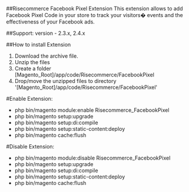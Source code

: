 ##Risecommerce Facebook Pixel Extension
This extension allows to add Facebook Pixel Code in your store to track your visitors� events and the effectiveness of your Facebook ads.

##Support: 
version - 2.3.x, 2.4.x

##How to install Extension

1. Download the archive file.
2. Unzip the files
3. Create a folder [Magento_Root]/app/code/Risecommerce/FacebookPixel
4. Drop/move the unzipped files to directory '[Magento_Root]/app/code/Risecommerce/FacebookPixel'

#Enable Extension:
- php bin/magento module:enable Risecommerce_FacebookPixel
- php bin/magento setup:upgrade
- php bin/magento setup:di:compile
- php bin/magento setup:static-content:deploy
- php bin/magento cache:flush

#Disable Extension:
- php bin/magento module:disable Risecommerce_FacebookPixel
- php bin/magento setup:upgrade
- php bin/magento setup:di:compile
- php bin/magento setup:static-content:deploy
- php bin/magento cache:flush
